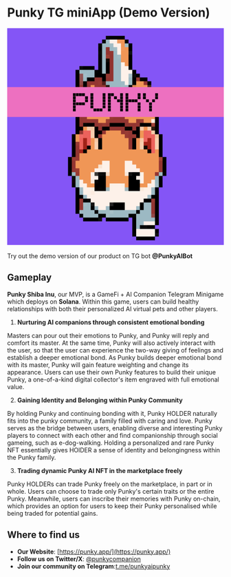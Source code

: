 # Punky TG miniApp (Demo Version)

![punky logo](assets/logo/punkyLogo.png)

Try out the demo version of our product on TG bot **@PunkyAIBot**

## Gameplay

**Punky Shiba Inu**, our MVP, is a GameFi + AI Companion Telegram Minigame which deploys on **Solana**. Within this game, users can build healthy relationships with both their personalized AI virtual pets and other players.

1. **Nurturing AI companions through consistent emotional bonding**

Masters can pour out their emotions to Punky, and Punky will reply and comfort its master. At the same time, Punky will also actively interact with the user, so that the user can experience the two-way giving of feelings and establish a deeper emotional bond. As Punky builds deeper emotional bond with its master, Punky will gain feature weighting and change its appearance. Users can use their own Punky features to build their unique Punky, a one-of-a-kind digital collector's item engraved with full emotional value.

2. **Gaining Identity and Belonging within Punky Community**

By holding Punky and continuing bonding with it, Punky HOLDER naturally fits into the punky community, a family filled with caring and love. Punky serves as the bridge between users, enabling diverse and interesting Punky players to connect with each other and find companionship through social gameing, such as e-dog-walking. Holding a personalized and rare Punky NFT essentially gives HOlDER a sense of identity and belongingness within the Punky family.

3. **Trading dynamic Punky AI NFT in the marketplace freely**

Punky HOLDERs can trade Punky freely on the marketplace, in part or in whole. Users can choose to trade only Punky's certain traits or the entire Punky. Meanwhile, users can inscribe their memories with Punky on-chain, which provides an option for users to keep their Punky personalised while being traded for potential gains.

## Where to find us

- **Our Website**: [https://punky.app/](https://punky.app/)
- **Follow us on Twitter/X**: [@punkycompanion](https://x.com/punkycompanion)
- **Join our community on Telegram**:[t.me/punkyaipunky](t.me/punkyaipunky)
